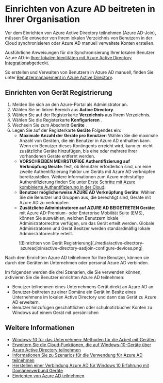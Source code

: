 <properties
    pageTitle="Einrichten von Azure AD teilnehmen für Ihre Benutzer | Microsoft Azure"
    description="Erläutert, wie Administratoren Azure AD teilnehmen zur lokalen Verzeichnis und Gerät Registrierung einrichten können."
    services="active-directory"
    documentationCenter=""
    authors="femila"
    manager="swadhwa"
    editor=""
    tags="azure-classic-portal"/>

<tags
    ms.service="active-directory"
    ms.workload="identity"
    ms.tgt_pltfrm="na"
    ms.devlang="na"
    ms.topic="get-started-article"
    ms.date="09/27/2016"
    ms.author="femila"/>

# <a name="setting-up-azure-ad-join-in-your-organization"></a>Einrichten von Azure AD beitreten in Ihrer Organisation

Vor dem Einrichten von Azure Active Directory teilnehmen (Azure AD-Join), müssen Sie entweder von Ihrem lokalen Verzeichnis von Benutzern in der Cloud synchronisieren oder Azure AD manuell verwaltete Konten erstellen.

Ausführliche Anweisungen für die Synchronisierung Ihrer lokalen Benutzer Azure AD-in [Ihrer lokalen Identitäten mit Azure Active Directory Integration](active-directory-aadconnect.md)abgedeckt.


So erstellen und Verwalten von Benutzern in Azure AD manuell, finden Sie unter [Benutzermanagement in Azure Active Directory](https://msdn.microsoft.com/library/azure/hh967609.aspx).

## <a name="set-up-device-registration"></a>Einrichten von Gerät Registrierung
1. Melden Sie sich an den Azure-Portal als Administrator an.
2. Wählen Sie im linken Bereich aus **Active Directory**.
3. Wählen Sie auf der Registerkarte **Verzeichnis** aus Ihrem Verzeichnis.
4. Wählen Sie die Registerkarte **Konfigurieren** .
5. Wechseln Sie zum Abschnitt **Geräte** .
6. Legen Sie auf der Registerkarte **Geräte** Folgendes ein:  
   * **Maximale Anzahl der Geräte pro Benutzer**: Wählen Sie die maximale Anzahl von Geräten, die ein Benutzer in Azure AD enthalten kann.  Wenn ein Benutzer dieses Kontingents erreicht wird, kann er. nicht zusätzliche Geräte hinzufügen, bis eine oder mehrere ihrer vorhandenen Geräte entfernt werden.
   * **VORSCHREIBEN MEHRSTUFIGE Authentifizierung auf Verknüpfung Geräte**: fest, ob Benutzer erforderlich sind, um eine zweite Authentifizierung Faktor um Geräts mit Azure AD verknüpfen bereitzustellen. Weitere Informationen zum Azure mehrstufige Authentifizierung finden Sie unter [Erste Schritte mit Azure kombinierte Authentifizierung in der Cloud](..\multi-factor-authentication\multi-factor-authentication-get-started-cloud.md).
   * **Benutzer möglicherweise AZURE AD Verknüpfung Geräte**: Wählen Sie die Benutzer und Gruppen aus, die berechtigt sind, Geräte mit Azure AD zu verknüpfen.
   * **Zusätzliche Administratoren auf AZURE AD BEIGETRETEN Geräte**: mit Azure AD-Premium- oder Enterprise Mobilität Suite (EMS), können Sie auswählen, welchen Benutzern lokale Administratorrechte verfügen, um das Gerät erteilt werden. Globale Administratoren und Gerät Besitzer werden standardmäßig lokale Administratorrechte erteilt.

<center>![Einrichten von Gerät Registrierung](./media/active-directory-azureadjoin/active-directory-aadjoin-configure-devices.png)</center>

Nach dem Einrichten Azure AD teilnehmen für Ihre Benutzer, können sie durch den Geräten im Unternehmen oder personal Azure AD verbinden.

Im folgenden werden die drei Szenarien, die Sie verwenden können, aktivieren Sie die Benutzer einrichten Azure AD teilnehmen:

- Benutzer teilnehmen eines Unternehmens Gerät direkt an Azure AD an.
- Benutzer-beitreten zu einer Domäne ein Gerät im Besitz eines Unternehmens im lokalen Active Directory und dann das Gerät zu Azure AD erweitern.
- Benutzer hinzufügen geschäftlichen oder schulnotizbücher Konten zu Windows auf einem Gerät mit persönlichen

## <a name="additional-information"></a>Weitere Informationen
* [Windows-10 für das Unternehmen: Methoden für die Arbeit mit Geräten](active-directory-azureadjoin-windows10-devices-overview.md)
* [Erweitern Sie die Cloud-Funktionen, die auf Windows-10-Geräte über Azure Active Directory teilnehmen](active-directory-azureadjoin-user-upgrade.md)
* [Informationen Sie zu Szenarios für die Verwendung für Azure AD teilnehmen](active-directory-azureadjoin-deployment-aadjoindirect.md)
* [Herstellen einer Verbindung Azure AD für Windows 10 Erfahrung mit Domänenverbund Geräte](active-directory-azureadjoin-devices-group-policy.md)
* [Einrichten von Azure AD teilnehmen](active-directory-azureadjoin-setup.md)

